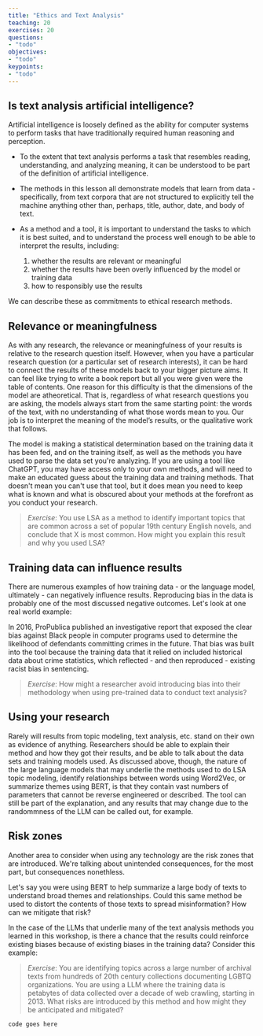 ```yaml
---
title: "Ethics and Text Analysis"
teaching: 20
exercises: 20
questions:
- "todo"
objectives:
- "todo"
keypoints:
- "todo"
---
```



## Is text analysis artificial intelligence? 

Artificial intelligence is loosely defined as the ability for computer systems to perform tasks that have traditionally required human reasoning and perception. 
* To the extent that text analysis performs a task that resembles reading, understanding, and analyzing meaning, it can be understood to be part of the definition of artificial intelligence. 
* The methods in this lesson all demonstrate models that learn from data - specifically, from text corpora that are not structured to explicitly tell the machine anything other than, perhaps, title, author, date, and body of text.
* As a method and a tool, it is important to understand the tasks to which it is best suited, and to understand the process well enough to be able to interpret the results, including:

  1. whether the results are relevant or meaningful
  2. whether the results have been overly influenced by the model or training data 
  3. how to responsibly use the results 

We can describe these as commitments to ethical research methods. 

## Relevance or meaningfulness
As with any research, the relevance or meaningfulness of your results is relative to the research question itself. However, when you have a particular research question (or a particular set of research interests), it can be hard to connect the results of these models back to your bigger picture aims. It can feel like trying to write a book report but all you were given were the table of contents. One reason for this difficulty is that the dimensions of the model are atheoretical. That is, regardless of what research questions you are asking, the models always start from the same starting point: the words of the text, with no understanding of what those words mean to you. Our job is to interpret the meaning of the model’s results, or the qualitative work that follows. 

The model is making a statistical determination based on the training data it has been fed, and on the training itself, as well as the methods you have used to parse the data set you're analyzing. If you are using a tool like ChatGPT, you may have access only to your own methods, and will need to make an educated guess about the training data and training methods. That doesn't mean you can't use that tool, but it does mean you need to keep what is known and what is obscured about your methods at the forefront as you conduct your research.  

> *Exercise*: You use LSA as a method to identify important topics that are common across a set of popular 19th century English novels, and conclude that X is most common. How might you explain this result and why you used LSA? 


## Training data can influence results

There are numerous examples of how training data - or the language model, ultimately - can negatively influence results. Reproducing bias in the data is probably one of the most discussed negative outcomes. Let's look at one real world example:

In 2016, ProPublica published an investigative report that exposed the clear bias against Black people in computer programs used to determine the likelihood of defendants committing crimes in the future. That bias was built into the tool because the training data that it relied on included historical data about crime statistics, which reflected - and then reproduced - existing racist bias in sentencing. 

> *Exercise*: How might a researcher avoid introducing bias into their methodology when using pre-trained data to conduct text analysis? 

## Using your research

Rarely will results from topic modeling, text analysis, etc. stand on their own as evidence of anything. Researchers should be able to explain their method and how they got their results, and be able to talk about the data sets and training models used. As discussed above, though, the nature of the large language models that may underlie the methods used to do LSA topic modeling, identify relationships between words using Word2Vec, or summarize themes using BERT, is that they contain vast numbers of parameters that cannot be reverse engineered or described. The tool can still be part of the explanation, and any results that may change due to the randommness of the LLM can be called out, for example. 

## Risk zones

Another area to consider when using any technology are the risk zones that are introduced. We're talking about unintended consequences, for the most part, but consequences nonethless. 

Let's say you were using BERT to help summarize a large body of texts to understand broad themes and relationships. Could this same method be used to distort the contents of those texts to spread misinformation? How can we mitigate that risk? 

In the case of the LLMs that underlie many of the text analysis methods you learned in this workshop, is there a chance that the results could reinforce existing biases because of existing biases in the training data? Consider this example:

> *Exercise*: You are identifying topics across a large number of archival texts from hundreds of 20th century collections documenting LGBTQ organizations. You are using a LLM where the training data is petabytes of data collected over a decade of web crawling, starting in 2013. What risks are introduced by this method and how might they be anticipated and mitigated? 


~~~
code goes here
~~~
